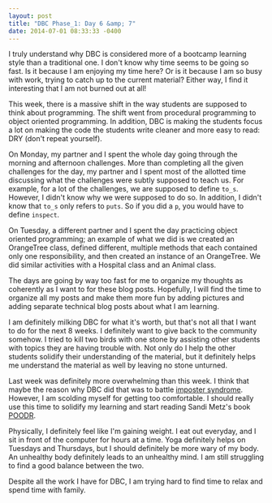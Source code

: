 ```yaml
---
layout: post
title: "DBC Phase_1: Day 6 &amp; 7"
date: 2014-07-01 08:33:33 -0400
---
```


I truly understand why DBC is considered more of a bootcamp learning style than a traditional one. I don't know why time seems to be going so fast. Is it because I am enjoying my time here? Or is it because I am so busy with work, trying to catch up to the current material? Either way, I find it interesting that I am not burned out at all!

<!--more-->

This week, there is a massive shift in the way students are supposed to think about programming. The shift went from procedural programming to object oriented programming. In addition, DBC is making the students focus a lot on making the code the students write cleaner and more easy to read: DRY (don't repeat yourself).

On Monday, my partner and I spent the whole day going through the morning and afternoon challenges. More than completing all the given challenges for the day, my partner and I spent most of the allotted time discussing what the challenges were subtly supposed to teach us. For example, for a lot of the challenges, we are supposed to define ```to_s```. However, I didn't know why we were supposed to do so. In addition, I didn't know that ```to_s``` only refers to ```puts```. So if you did a ```p```, you would have to define ```inspect```.

On Tuesday, a different partner and I spent the day practicing object oriented programming; an example of what we did is we created an OrangeTree class, defined different, multiple methods that each contained only one responsibility, and then created an instance of an OrangeTree. We did similar activities with a Hospital class and an Animal class.

The days are going by way too fast for me to organize my thoughts as coherently as I want to for these blog posts. Hopefully, I will find the time to organize all my posts and make them more fun by adding pictures and adding separate technical blog posts about what I am learning.

I am definitely milking DBC for what it's worth, but that's not all that I want to do for the next 8 weeks. I definitely want to give back to the community somehow. I tried to kill two birds with one stone by assisting other students with topics they are having trouble with. Not only do I help the other students solidify their understanding of the material, but it definitely helps me understand the material as well by leaving no stone unturned.

Last week was definitely more overwhelming than this week. I think that maybe the reason why DBC did that was to battle [imposter syndrome](http://en.wikipedia.org/wiki/Impostor_syndrome). However, I am scolding myself for getting too comfortable. I should really use this time to solidify my learning and start reading Sandi Metz's book [POODR](http://www.poodr.com).

Physically, I definitely feel like I'm gaining weight. I eat out everyday, and I sit in front of the computer for hours at a time. Yoga definitely helps on Tuesdays and Thursdays, but I should definitely be more wary of my body. An unhealthy body definitely leads to an unhealthy mind. I am still struggling to find a good balance between the two.

Despite all the work I have for DBC, I am trying hard to find time to relax and spend time with family.